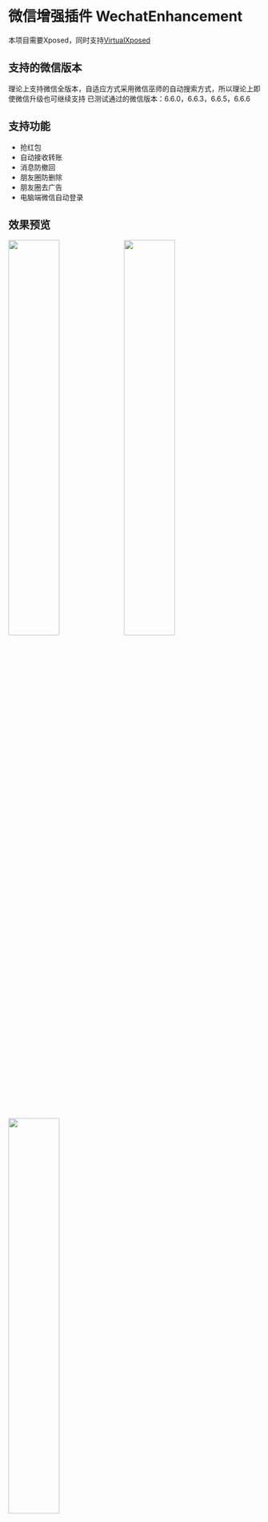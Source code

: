 # 微信增强插件 WechatEnhancement
本项目需要Xposed，同时支持[VirtualXposed](https://github.com/android-hacker/VirtualXposed) 

## 支持的微信版本
理论上支持微信全版本，自适应方式采用微信巫师的自动搜索方式，所以理论上即使微信升级也可继续支持
已测试通过的微信版本：6.6.0，6.6.3，6.6.5，6.6.6

## 支持功能
- 抢红包
- 自动接收转账
- 消息防撤回
- 朋友圈防删除
- 朋友圈去广告
- 电脑端微信自动登录

## 效果预览
<img src="https://raw.githubusercontent.com/firesunCN/WechatEnhancement/master/image/screenshot1.jpg" width="45%" /> <img src="https://raw.githubusercontent.com/firesunCN/WechatEnhancement/master/image/screenshot2.jpg" width="45%" />
<img src="https://raw.githubusercontent.com/firesunCN/WechatEnhancement/master/image/screenshot3.jpg" width="45%" />

## 致谢
本项目为以下三个项目的融合，使用Java重（chao）写（xi）了微信巫师的自动搜索hook类的功能，并应用在抢红包和自动接收转账上，使得以上功能都能自动适配微信，在此十分感谢veryyoung，Gh0u1L5，wuxiaosu

[WechatLuckyMoney](https://github.com/veryyoung/WechatLuckyMoney) 

[WechatMagician](https://github.com/Gh0u1L5/WechatMagician) 

[XposedWechatHelper](https://github.com/wuxiaosu/XposedWechatHelper) 

